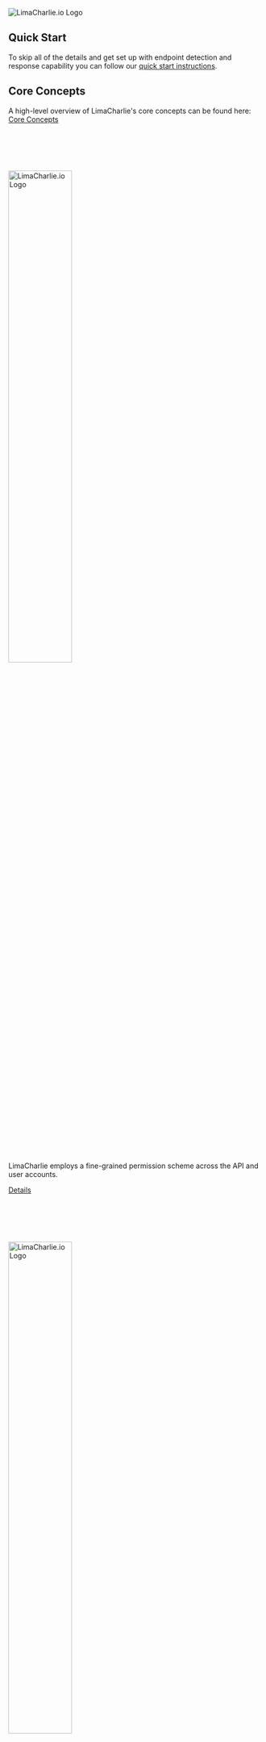 <img src="https://storage.googleapis.com/limacharlie-io/brand/logo/logo_w_text-horizontal.png"
     alt="LimaCharlie.io Logo"
     style="" />
## Quick Start
To skip all of the details and get set up with endpoint detection and response capability you can follow our [quick start instructions](lcc_quick_start.md).

## Core Concepts
A high-level overview of LimaCharlie's core concepts can be found here: [Core Concepts]()

## <span style="color:rgba(00, 00, 00, 0)">LC-ACESS</span>
# <span style="color:rgba(00, 00, 00, 0)"></span>

<img src="https://storage.googleapis.com/limacharlie-io/brand/logo/lc-access.png"
     alt="LimaCharlie.io Logo"
     style="width: 50%" />

LimaCharlie employs a fine-grained permission scheme across the API and user accounts.

[Details](./lc-access.md)


## <span style="color:rgba(00, 00, 00, 0)">LC-AGENT</span> 
# <span style="color:rgba(00, 00, 00, 0)"></span>

<img src="https://storage.googleapis.com/limacharlie-io/brand/logo/lc-agent.png"
     alt="LimaCharlie.io Logo"
     style="width: 50%" />

The LimaCharlie agent - or sensor - is fully interactive and can monitor over [70 different event types](./events.md). The agent is written in C and then compiled for each different platform and architecture it runs on which means is that it has true feature parity across all operating systems. 

[Details](./lc-agent.md)


## <span style="color:rgba(00, 00, 00, 0)">LC-CODE</span> 
# <span style="color:rgba(00, 00, 00, 0)"></span>

<img src="https://storage.googleapis.com/limacharlie-io/brand/logo/lc-code.png"
     alt="LimaCharlie.io Logo"
     style="width: 50%" />

LimaCharlie provides standalone tools for security proffesionals to get started hunting out of the box but at its heart it is a toolbox for builders. This section of the documentation is a place where developers can find the resources they need to build and monetize their own products.

[Details](./lc-code.md)

## <span style="color:rgba(00, 00, 00, 0)">LC-EDU</span> 
# <span style="color:rgba(00, 00, 00, 0)"></span>

<img src="https://storage.googleapis.com/limacharlie-io/brand/logo/lc-edu.png"
     alt="LimaCharlie.io Logo"
     style="width: 50%" />

Education and open data is at the heart of LimaCharlie. To ensure that users get up to speed quickly - and make the most of the platform - LimaCharlie provides a host of educational resources.

[Details](./lc-edu.md)

## <span style="color:rgba(00, 00, 00, 0)">LC-HUNT</span> 
# <span style="color:rgba(00, 00, 00, 0)"></span>

<img src="https://storage.googleapis.com/limacharlie-io/brand/logo/lc-hunt.png"
     alt="LimaCharlie.io Logo"
     style="width: 50%" />


LimaCharlie is information security tools and infrastructure. Infrastructure to support any scale and tools to help analysts get started hunting as they grow into the platform.

[Details](./lc-hunt.md)

## <span style="color:rgba(00, 00, 00, 0)">LC-MARKETPLACE</span> 
# <span style="color:rgba(00, 00, 00, 0)"></span>

<img src="https://storage.googleapis.com/limacharlie-io/brand/logo/lc-marketplace.png"
     alt="LimaCharlie.io Logo"
     style="width: 50%" />

LimaCharlie offers additional free and paid integrated services through it's Add-Ons Marketplace.

[Details](./lc-marketplace.md)

## <span style="color:rgba(00, 00, 00, 0)">LC-OUTPUT</span>
# <span style="color:rgba(00, 00, 00, 0)"></span>

<img src="https://storage.googleapis.com/limacharlie-io/brand/logo/lc-output.png"
     alt="LimaCharlie.io Logo"
     style="width: 50%" />

The data produced by the LimaCharlie endpoint is under complete control of the user. LimaCharlie provides extensive storage and search options as part of its core offering but makes the full telemetry stream availble to users.

[Details](./lc-output.md)

## <span style="color:rgba(00, 00, 00, 0)">LC-Storage</span> 
# <span style="color:rgba(00, 00, 00, 0)"></span>

<img src="https://storage.googleapis.com/limacharlie-io/brand/logo/lc-storage.png"
     alt="LimaCharlie.io Logo"
     style="width: 50%" />

By default LimaCharlie stores a full year of searchable endpoint telemetry as well as log files, binary assets and more.

All files and telemetry ingested are indiexed across common indicators of compromise and are easily processed by any of the subsystems or products in the LimaCharlie offering.

[Details](./lc-agent.md)






